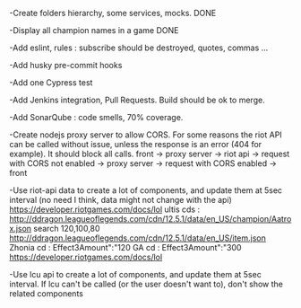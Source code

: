-Create folders hierarchy, some services, mocks.        DONE

-Display all champion names in a game                   DONE

-Add eslint, rules : subscribe should be destroyed, quotes, commas ...

-Add husky pre-commit hooks

-Add one Cypress test

-Add Jenkins integration, Pull Requests. Build should be ok to merge.

-Add SonarQube : code smells, 70% coverage.

-Create nodejs proxy server to allow CORS. For some reasons the riot API can be called without issue, unless the response is an error (404 for example).
It should block all calls.
front -> proxy server -> riot api -> request with CORS not enabled -> proxy server -> request with CORS enabled -> front

-Use riot-api data to create a lot of components, and update them at 5sec interval (no need I think, data might not change with the api)
https://developer.riotgames.com/docs/lol
ultis cds : http://ddragon.leagueoflegends.com/cdn/12.5.1/data/en_US/champion/Aatrox.json
    search 120,100,80
http://ddragon.leagueoflegends.com/cdn/12.5.1/data/en_US/item.json
    Zhonia cd : 	Effect3Amount":"120
    GA cd : 		Effect3Amount":"300
https://developer.riotgames.com/docs/lol

-Use lcu api to create a lot of components, and update them at 5sec interval.
If lcu can't be called (or the user doesn't want to), don't show the related components